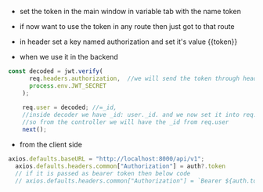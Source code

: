 - set the token in the main window in variable tab with the name token
- if now want to use the token in any route then just got to that route
- in header set a key named authorization and set it's value {{token}}

- when we use it in the backend
```js
const decoded = jwt.verify(
      req.headers.authorization,  //we will send the token through header
      process.env.JWT_SECRET
    );
  
    req.user = decoded; //=_id,
    //inside decoder we have _id: user._id. and we now set it into req.user
    //so from the controller we will have the _id from req.user
    next();
```

- from the client side

```js
axios.defaults.baseURL = "http://localhost:8000/api/v1";
  axios.defaults.headers.common["Authorization"] = auth?.token
  // if it is passed as bearer token then below code 
  // axios.defaults.headers.common["Authorization"] = `Bearer ${auth.token}`
```